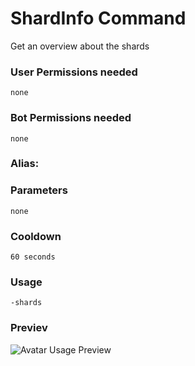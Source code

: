 # ShardInfo Command
Get an overview about the shards

### User Permissions needed
`none`
### Bot Permissions needed
`none`

### Alias:
> <Badge text="sinfo" type="shard" vertical="middle"/>
> <Badge text="sinfo" type="shards" vertical="middle"/>
> <Badge text="serverinfo" type="shardinfo" vertical="middle"/>

### Parameters
`none`

### Cooldown
`60 seconds`

### Usage
`-shards` 

### Previev

![Avatar Usage Preview](https://cdn.discordapp.com/attachments/469576672128139275/547051031146659850/unknown.png)

<CustomLayout/>